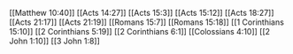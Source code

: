[[Matthew 10:40]]
[[Acts 14:27]]
[[Acts 15:3]]
[[Acts 15:12]]
[[Acts 18:27]]
[[Acts 21:17]]
[[Acts 21:19]]
[[Romans 15:7]]
[[Romans 15:18]]
[[1 Corinthians 15:10]]
[[2 Corinthians 5:19]]
[[2 Corinthians 6:1]]
[[Colossians 4:10]]
[[2 John 1:10]]
[[3 John 1:8]]

